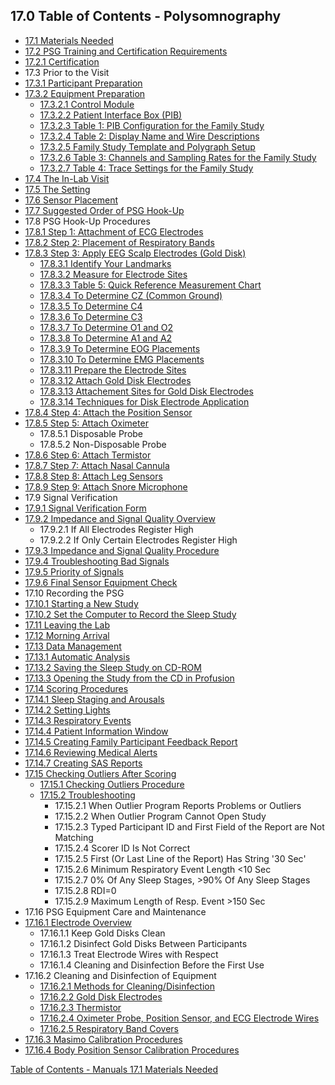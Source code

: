 ## 17.0 Table of Contents - Polysomnography

* [17.1 Materials Needed](:pages_path:/manuals/polysomnography/17-01-materials-needed.md)
* [17.2 PSG Training and Certification Requirements](:pages_path:/manuals/polysomnography/17-02-00-psg-training-cert.md)
 * [17.2.1 Certification](:pages_path:/manuals/polysomnography/17-02-01-certification.md)
* 17.3 Prior to the Visit
 * [17.3.1 Participant Preparation](:pages_path:/manuals/polysomnography/17-03-01-ppt-prep.md)
 * [17.3.2 Equipment Preparation](:pages_path:/manuals/polysomnography/17-03-02-00-equipment-prep.md)
     * [17.3.2.1 Control Module](:pages_path:/manuals/polysomnography/17-03-02-01-control-module.md)
     * [17.3.2.2 Patient Interface Box (PIB)](:pages_path:/manuals/polysomnography/17-03-02-02-pib.md)
     * [17.3.2.3 Table 1: PIB Configuration for the Family Study](:pages_path:/manuals/polysomnography/17-03-02-03-table1-pib-config.md)
     * [17.3.2.4 Table 2: Display Name and Wire Descriptions](:pages_path:/manuals/polysomnography/17-03-02-04-table2-display-wire-config.md)
     * [17.3.2.5 Family Study Template and Polygraph Setup](:pages_path:/manuals/polysomnography/17-03-02-05-template-polygraph-setup.md)
     * [17.3.2.6 Table 3: Channels and Sampling Rates for the Family Study](:pages_path:/manuals/polysomnography/17-03-02-06-table3-channels-sampling-rates.md)
     * [17.3.2.7 Table 4: Trace Settings for the Family Study](:pages_path:/manuals/polysomnography/17-03-02-07-trace-settings.md)
* [17.4 The In-Lab Visit](:pages_path:/manuals/polysomnography/17-04-in-lab-visit.md)
* [17.5 The Setting](:pages_path:/manuals/polysomnography/17-05-the-setting.md)
* [17.6 Sensor Placement](:pages_path:/manuals/polysomnography/17-06-sensor-placement.md)
* [17.7 Suggested Order of PSG Hook-Up](:pages_path:/manuals/polysomnography/17-07-suggested-order-psg-hookup.md)
* 17.8 PSG Hook-Up Procedures
 * [17.8.1 Step 1: Attachment of ECG Electrodes](:pages_path:/manuals/polysomnography/17-08-01-step1.md)
 * [17.8.2 Step 2: Placement of Respiratory Bands](:pages_path:/manuals/polysomnography/17-08-02-step2.md)
 * [17.8.3 Step 3: Apply EEG Scalp Electrodes (Gold Disk)](:pages_path:/manuals/polysomnography/17-08-03-00-step3.md)
     * [17.8.3.1 Identify Your Landmarks](:pages_path:/manuals/polysomnography/17-08-03-01-identify-landmarks.md)
     * [17.8.3.2 Measure for Electrode Sites](:pages_path:/manuals/polysomnography/17-08-03-02-measure-electrode-sites.md)
     * [17.8.3.3 Table 5: Quick Reference Measurement Chart](:pages_path:/manuals/polysomnography/17-08-03-03-table5-measurement-chart.md)
     * [17.8.3.4 To Determine CZ (Common Ground)](:pages_path:/manuals/polysomnography/17-08-03-04-determine-cz.md)
     * [17.8.3.5 To Determine C4](:pages_path:/manuals/polysomnography/17-08-03-05-determine-c4.md)
     * [17.8.3.6 To Determine C3](:pages_path:/manuals/polysomnography/17-08-03-06-determine-c3.md)
     * [17.8.3.7 To Determine O1 and O2](:pages_path:/manuals/polysomnography/17-08-03-07-determine-o1-o2.md)
     * [17.8.3.8 To Determine A1 and A2](:pages_path:/manuals/polysomnography/17-08-03-08-determine-a1-a2.md)
     * [17.8.3.9 To Determine EOG Placements](:pages_path:/manuals/polysomnography/17-08-03-09-determine-eog.md)
     * [17.8.3.10 To Determine EMG Placements](:pages_path:/manuals/polysomnography/17-08-03-10-determine-emg.md)
     * [17.8.3.11 Prepare the Electrode Sites](:pages_path:/manuals/polysomnography/17-08-03-11-prep-electrode-sites.md)
     * [17.8.3.12 Attach Gold Disk Electrodes](:pages_path:/manuals/polysomnography/17-08-03-12-attach-electrodes.md)
     * [17.8.3.13 Attachement Sites for Gold Disk Electrodes](:pages_path:/manuals/polysomnography/17-08-03-13-attachment-sites.md)
     * [17.8.3.14 Techniques for Disk Electrode Application](:pages_path:/manuals/polysomnography/17-08-03-14-techniques-application.md)
 * [17.8.4 Step 4: Attach the Position Sensor](:pages_path:/manuals/polysomnography/17-08-04-step4.md)
 * [17.8.5 Step 5: Attach Oximeter](:pages_path:/manuals/polysomnography/17-08-05-00-step5.md)
     * 17.8.5.1 Disposable Probe
     * 17.8.5.2 Non-Disposable Probe
 * [17.8.6 Step 6: Attach Termistor](:pages_path:/manuals/polysomnography/17-08-06-step6.md)
 * [17.8.7 Step 7: Attach Nasal Cannula](:pages_path:/manuals/polysomnography/17-08-07-step7.md)
 * [17.8.8 Step 8: Attach Leg Sensors](:pages_path:/manuals/polysomnography/17-08-08-step8.md)
 * [17.8.9 Step 9: Attach Snore Microphone](:pages_path:/manuals/polysomnography/17-08-09-step9.md)
* 17.9 Signal Verification
 * [17.9.1 Signal Verification Form](:pages_path:/manuals/polysomnography/17-09-01-signal-verification-form.md)
 * [17.9.2 Impedance and Signal Quality Overview](:pages_path:/manuals/polysomnography/17-09-02-00-impedance-signal-quality-overview.md)
     * 17.9.2.1 If All Electrodes Register High
     * 17.9.2.2 If Only Certain Electrodes Register High
 * [17.9.3 Impedance and Signal Quality Procedure](:pages_path:/manuals/polysomnography/17-09-03-impedance-signal-procedure.md)
 * [17.9.4 Troubleshooting Bad Signals](:pages_path:/manuals/polysomnography/17-09-04-troubleshooting.md)
 * [17.9.5 Priority of Signals](:pages_path:/manuals/polysomnography/17-09-05-signals-priority.md)
 * [17.9.6 Final Sensor Equipment Check](:pages_path:/manuals/polysomnography/17-09-06-sensor-equipment-check.md)
* 17.10 Recording the PSG
 * [17.10.1 Starting a New Study](:pages_path:/manuals/polysomnography/17-10-01-starting-new-study.md)
 * [17.10.2 Set the Computer to Record the Sleep Study](:pages_path:/manuals/polysomnography/17-10-02-set-computer-record-study.md)
* [17.11 Leaving the Lab](:pages_path:/manuals/polysomnography/17-11-leaving-lab.md)
* [17.12 Morning Arrival](:pages_path:/manuals/polysomnography/17-12-morning-arrival.md)
* [17.13 Data Management](:pages_path:/manuals/polysomnography/17-13-00-data-management.md)
 * [17.13.1 Automatic Analysis](:pages_path:/manuals/polysomnography/17-13-01-automatic-analysis.md)
 * [17.13.2 Saving the Sleep Study on CD-ROM](:pages_path:/manuals/polysomnography/17-13-02-saving-sleep-study.md)
 * [17.13.3 Opening the Study from the CD in Profusion](:pages_path:/manuals/polysomnography/17-13-03-opening-study.md)
* [17.14 Scoring Procedures](:pages_path:/manuals/polysomnography/17-14-00-scoring-procedures.md)
 * [17.14.1 Sleep Staging and Arousals](:pages_path:/manuals/polysomnography/17-14-01-sleep-staging-arousals.md)
 * [17.14.2 Setting Lights](:pages_path:/manuals/polysomnography/17-14-02-setting-lights.md)
 * [17.14.3 Respiratory Events](:pages_path:/manuals/polysomnography/17-14-03-respiratory-events.md)
 * [17.14.4 Patient Information Window](:pages_path:/manuals/polysomnography/17-14-04-pt-info-window.md)
 * [17.14.5 Creating Family Participant Feedback Report](:pages_path:/manuals/polysomnography/17-14-05-family-ppt-feedback-report.md)
 * [17.14.6 Reviewing Medical Alerts](:pages_path:/manuals/polysomnography/17-14-06-reviewing-med-alerts.md)
 * [17.14.7 Creating SAS Reports](:pages_path:/manuals/polysomnography/17-14-07-creating-sas-reports.md)
* [17.15 Checking Outliers After Scoring](:pages_path:/manuals/polysomnography/17-15-00-checking-outliers.md)
   * [17.15.1 Checking Outliers Procedure](:pages_path:/manuals/polysomnography/17-15-01-checking-outliers-procedure.md)
   * [17.15.2 Troubleshooting](:pages_path:/manuals/polysomnography/17-15-02-troubleshooting.md)
     * 17.15.2.1 When Outlier Program Reports Problems or Outliers
     * 17.15.2.2 When Outlier Program Cannot Open Study
     * 17.15.2.3 Typed Participant ID and First Field of the Report are Not Matching
     * 17.15.2.4 Scorer ID Is Not Correct
     * 17.15.2.5 First (Or Last Line of the Report) Has String '30 Sec'
     * 17.15.2.6 Minimum Respiratory Event Length <10 Sec
     * 17.15.2.7 0% Of Any Sleep Stages, >90% Of Any Sleep Stages
     * 17.15.2.8 RDI=0
     * 17.15.2.9 Maximum Length of Resp. Event >150 Sec
* 17.16 PSG Equipment Care and Maintenance
 * [17.16.1 Electrode Overview](:pages_path:/manuals/polysomnography/17-16-01-00-electrode-overview.md)
     * 17.16.1.1 Keep Gold Disks Clean
     * 17.16.1.2 Disinfect Gold Disks Between Participants
     * 17.16.1.3 Treat Electrode Wires with Respect
     * 17.16.1.4 Cleaning and Disinfection Before the First Use
 * 17.16.2 Cleaning and Disinfection of Equipment
     * [17.16.2.1 Methods for Cleaning/Disinfection](:pages_path:/manuals/polysomnography/17-16-02-01-methods-clean-disinfect.md)
     * [17.16.2.2 Gold Disk Electrodes](:pages_path:/manuals/polysomnography/17-16-02-02-gold-disk-electrodes.md)
     * [17.16.2.3 Thermistor](:pages_path:/manuals/polysomnography/17-16-02-03-thermistor.md)
     * [17.16.2.4 Oximeter Probe, Position Sensor, and ECG Electrode Wires](:pages_path:/manuals/polysomnography/17-16-02-04-oximeter-probe-etc.md)
     * [17.16.2.5 Respiratory Band Covers](:pages_path:/manuals/polysomnography/17-16-02-05-resp-band-covers.md)
 * [17.16.3 Masimo Calibration Procedures](:pages_path:/manuals/polysomnography/17-16-03-masimo-calibration.md)
 * [17.16.4 Body Position Sensor Calibration Procedures](:pages_path:/manuals/polysomnography/17-16-04-position-sensor-calibration.md)


<div class="center">
<div class="btn-group">
  <a href=":pages_path:/manuals/manual-toc.md" class="btn btn-default">
    <span class="glyphicon glyphicon-chevron-up"></span>
    Table of Contents - Manuals
  </a>

  <a href=":pages_path:/manuals/polysomnography/17-01-materials-needed.md" class="btn btn-success">
    17.1 Materials Needed
    <span class="glyphicon glyphicon-chevron-right"></span>
  </a>
</div>
</div>
